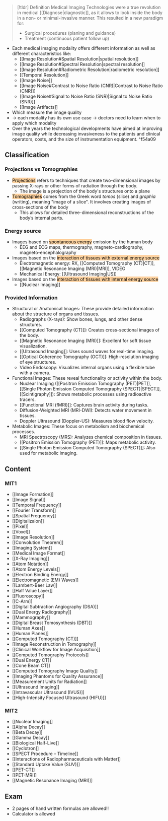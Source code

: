 > [!tldr] Definition
>  Medical Imaging Technologies were a true revolution in medical [[Diagnose|diagnostic]], as it allows to look inside the body in a non- or minimal-invasive manner. 
>  This resulted in a new paradigm for:
>  - Surgical procedures (planing and guidance)
>  - Treatment (continuous patient follow up)

- Each medical imaging modality offers different information as well as different characteristics like:
	- [[Image Resolution#Spatial Resolution|spatial resolution]] 
	- [[Image Resolution#Spectral Resolution|spectral resolution]] 
	- [[Image Resolution#Radiometric Resolution|radiometric resolution]]
	- [[Temporal Resolution]] 
	- [[Image Noise]]
	- [[Image Noise#Contrast to Noise Ratio (CNR)|Contrast to Noise Ratio (CNR)]]
	- [[Image Noise#Signal to Noise Ratio (SNR)|Signal to Noise Ratio (SNR)]]
	- [[Image Artifacts]]
- Which measure the image quality
- $\rightarrow$ each modality has its own use case $\rightarrow$ doctors need to learn when to apply which modality
- Over the years the technological developments have aimed at improving image quality while decreasing invasiveness to the patients and clinical operators, costs, and the size of instrumentation equipment. ^f54a09
## Classification
### Projections vs Tomographies
- <mark style="background: #FFB86CA6;">Projections</mark> refers to techniques that create two-dimensional images by passing X-rays or other forms of radiation through the body.
	- The image is a projection of the body's structures onto a plane
- <mark style="background: #FFB86CA6;">Tomographies</mark> comes from the Greek word _tomos_ (slice) and _graphia_ (writing), meaning "image of a slice". It involves creating images of cross-sections of the body
	- This allows for detailed three-dimensional reconstructions of the body’s internal parts.
### Energy source
- Images based on <mark style="background: #FFB86CA6;">spontaneous energy</mark> emission by the human body 
	- EEG and ECG maps, thermography, magneto-cardiography, magneto-encephalography
- Images based on the <mark style="background: #FFB86CA6;">interaction of tissues with external energy source</mark> 
	- Electromagnetic energy: RX, [[Computed Tomography (CT)|CT]], [[Magnetic Resonance Imaging (MRI)|MRI]], VIDEO 
	- Mechanical Energy: [[Ultrasound Imaging|US]]
- Images based on the <mark style="background: #FFB86CA6;">interaction of tissues with internal energy source</mark>
	- [[Nuclear Imaging]]
### Provided Information
- Structural or Anatomical Images: These provide detailed information about the structure of organs and tissues.
	- Radiographs (X-rays): Show bones, lungs, and other dense structures.
	- [[Computed Tomography (CT)]]: Creates cross-sectional images of the body.
	- [[Magnetic Resonance Imaging (MRI)]]: Excellent for soft tissue visualization.
	- [[Ultrasound Imaging]]: Uses sound waves for real-time imaging.
	- [[Optical Coherence Tomography (OCT)]]: High-resolution imaging of eye structures.
	- Video Endoscopy: Visualizes internal organs using a flexible tube with a camera.
- Functional Images: These reveal functionality or activity within the body.
	- Nuclear Imaging ([[Positron Emission Tomography (PET)|PET]], [[Single Photon Emission Computed Tomography (SPECT)|SPECT]], [[Scintigraphy]]): Shows metabolic processes using radioactive tracers.
	- [[Functional MRI (fMRI)]]: Captures brain activity during tasks.
	- Diffusion-Weighted MRI (MRI-DWI): Detects water movement in tissues.
	- Doppler Ultrasound (Doppler-US): Measures blood flow velocity.
- Metabolic Images: These focus on metabolism and biochemical processes.
	- MRI Spectroscopy (MRS): Analyzes chemical composition in tissues.
	- [[Positron Emission Tomography (PET)]]: Maps metabolic activity.
	- [[Single Photon Emission Computed Tomography (SPECT)]]: Also used for metabolic imaging.

## Content
### MIT1
- [[Image Formation]]
- [[Image Signal]]
- [[Temporal Frequency]]
- [[Fourier Transform]]
- [[Spatial Frequency]]
- [[Digitalizaion]]
- [[Pixel]]
- [[Voxel]]
- [[Image Resolution]]
- [[Convolution Theorem]]
- [[Imaging System]]
- [[Medical Image Format]]
- [[X-Ray Imaging]]
- [[Atom Notation]]
- [[Atom Energy Levels]]
- [[Electron Binding Energy]]
- [[Electromagnetic (EM) Waves]]
- [[Lambert-Beer Law]]
- [[Half Value Layer]]
- [[Fluoroscopy]]
- [[C-Arm]]
- [[Digital Subtraction Angiography (DSA)]]
- [[Dual Energy Radiography]]
- [[Mammography]]
- [[Digital Breast Tomosynthesis (DBT)]]
- [[Human Axes]]
- [[Human Planes]]
- [[Computed Tomography (CT)]]
- [[Image Reconstruction in Tomography]]
- [[Clinical Workflow for Image Acquisition]]
- [[Computed Tomography Protocols]]
- [[Dual Energy CT]]
- [[Cone Beam CT]]
- [[Computed Tomography Image Quality]]
- [[Imaging Phantoms for Quality Assurance]]
- [[Measurement Units for Radiation]]
- [[Ultrasound Imaging]]
- [[Intravascular Ultrasound (IVUS)]]
- [[High-Intensity Focused Ultrasound (HIFU)]]
### MIT2
- [[Nuclear Imaging]]
- [[Alpha Decay]]
- [[Beta Decay]]
- [[Gamma Decay]]
- [[Biological Half-Live]]
- [[Cyclotron]]
- [[SPECT Procedure – Timeline]]
- [[Interactions of Radiopharmaceuticals with Matter]]
- [[Standard Uptake Value (SUV)]]
- [[PET-CT]]
- [[PET-MRI]]
- [[Magnetic Resonance Imaging (MRI)]]

## Exam
- 2 pages of hand written formulas are allowed!!
- Calculator is allowed
